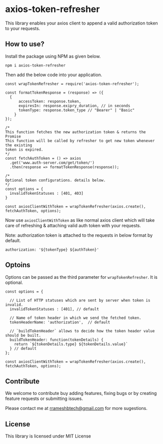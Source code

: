 # axios-token-refresher

This library enables your axios client to append a valid authorization token to your requests.

## How to use?

Install the package using NPM as given below.

```
npm i axios-token-refresher
```

Then add the below code into your application.

```
const wrapTokenRefresher = require('axios-token-refresher');

const formatTokenResponse = (response) => ({
  {
      accessToken: response.token,
      expiresIn: response.exipry_duration, // in seconds
      tokenType: response.token_type // "Bearer" | "Basic"
    }
});

/*
This function fetches the new authorization token & returns the Promise
This function will be called by refresher to get new token whenever the existing
token is expired.
*/
const fetchAuthToken = () => axios
  .get('www.auth-server.com/get/token/')
  .then(response => formatTokenResponse(response));

/*
Optional token configurations. details below.
*/
const options = {
  invalidTokenStatuses : [401, 403]
}

const axiosClientWithToken = wrapTokenRefresher(axios.create(), fetchAuthToken, options);

```

Now use `axiosClientWithToken` as like normal axios client which will take care of refreshing & attaching valid auth token with your requests.

Note: authorization token is attached to the requests in below format by default.

`authorization: '${tokenType} ${authToken}'`

## Optoins

Options can be passed as the third parameter for `wrapTokenRefresher`. It is optional.

```
const options = {

  // List of HTTP statuses which are sent by server when token is invalid.
  invalidTokenStatuses : [401], // default

  // Name of token header in which we send the fetched token.
  tokenHeaderName: 'authorization',  // default

  // `buildTokenHeader` allows to decide how the token header value should be built.
  buildTokenHeader: function(tokenDetails) {
    return `${tokenDetails.type} ${tokenDetails.value}`
  } // default
};

const axiosClientWithToken = wrapTokenRefresher(axios.create(), fetchAuthToken, options);

```

## Contribute

We welcome to contribute buy adding features, fixing bugs or by creating feature requests or submitting issues.

Please contact me at rrameshbtech@gmail.com for more sugestions.

## License

This library is licensed under MIT License
